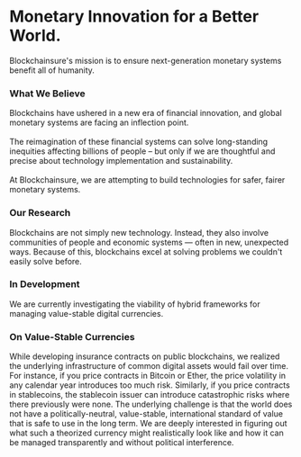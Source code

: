 # Monetary Innovation for a Better World.

Blockchainsure's mission is to ensure next-generation monetary systems benefit all of humanity.<br>

### What We Believe<br>
Blockchains have ushered in a new era of financial innovation, and global monetary systems are facing an inflection point.<br>
<br>
The reimagination of these financial systems can solve long-standing inequities affecting billions of people – but only if we are thoughtful and precise about technology implementation and sustainability.<br>
<br>
At Blockchainsure, we are attempting to build technologies for safer, fairer monetary systems.<br>

### Our Research<br>
Blockchains are not simply new technology. Instead, they also involve communities of people and economic systems — often in new, unexpected ways. Because of this, blockchains excel at solving problems we couldn't easily solve before.<br>

### In Development<br>
We are currently investigating the viability of hybrid frameworks for managing value-stable digital currencies.<br>

### On Value-Stable Currencies<br>
While developing insurance contracts on public blockchains, we realized the underlying infrastructure of common digital assets would fail over time. For instance, if you price contracts in Bitcoin or Ether, the price volatility in any calendar year introduces too much risk. Similarly, if you price contracts in stablecoins, the stablecoin issuer can introduce catastrophic risks where there previously were none. The underlying challenge is that the world does not have a politically-neutral, value-stable, international standard of value that is safe to use in the long term. We are deeply interested in figuring out what such a theorized currency might realistically look like and how it can be managed transparently and without political interference.

<!--
**blockchainsure/blockchainsure** is a ✨ special ✨ repo because this `README.md` (this file) appears on our GitHub profile.
-->
